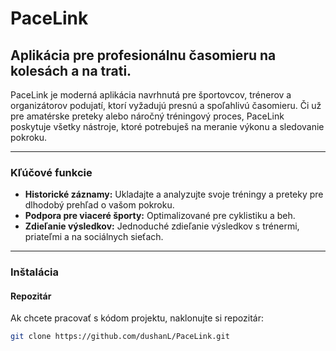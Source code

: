 # PaceLink

## Aplikácia pre profesionálnu časomieru na kolesách a na trati.

PaceLink je moderná aplikácia navrhnutá pre športovcov, trénerov a organizátorov podujatí, ktorí vyžadujú presnú a spoľahlivú časomieru. Či už pre amatérske preteky alebo náročný tréningový proces, PaceLink poskytuje všetky nástroje, ktoré potrebuješ na meranie výkonu a sledovanie pokroku.

---

### Kľúčové funkcie

* **Historické záznamy:** Ukladajte a analyzujte svoje tréningy a preteky pre dlhodobý prehľad o vašom pokroku.
* **Podpora pre viaceré športy:** Optimalizované pre cyklistiku a beh.
* **Zdieľanie výsledkov:** Jednoduché zdieľanie výsledkov s trénermi, priateľmi a na sociálnych sieťach.

---

### Inštalácia

#### Repozitár

Ak chcete pracovať s kódom projektu, naklonujte si repozitár:

```bash
git clone https://github.com/dushanL/PaceLink.git

